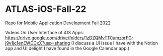 # ATLAS-iOS-Fall-22
Repo for Mobile Application Development Fall 2022

Videos On User Interface of iOS Apps: https://drive.google.com/drive/folders/1zDZQMvTT0umzorFG-j9v1jc1enEWDCxX?usp=sharing
(I discuss a UI issue I have with the Notion app and UI delight I have found in the Google Calendar app.)
